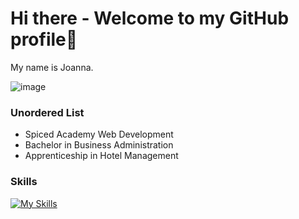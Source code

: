 # Hi there - Welcome to my GitHub profile👋


My name is Joanna. 

![image](https://user-images.githubusercontent.com/130276236/231202511-0321a419-a671-48a4-9ae6-b5af92de0201.png)


### Unordered List
- Spiced Academy Web Development 
- Bachelor in Business Administration
- Apprenticeship in Hotel Management 


### Skills
[![My Skills](https://skillicons.dev/icons?i=ableton)](https://skillicons.dev)
